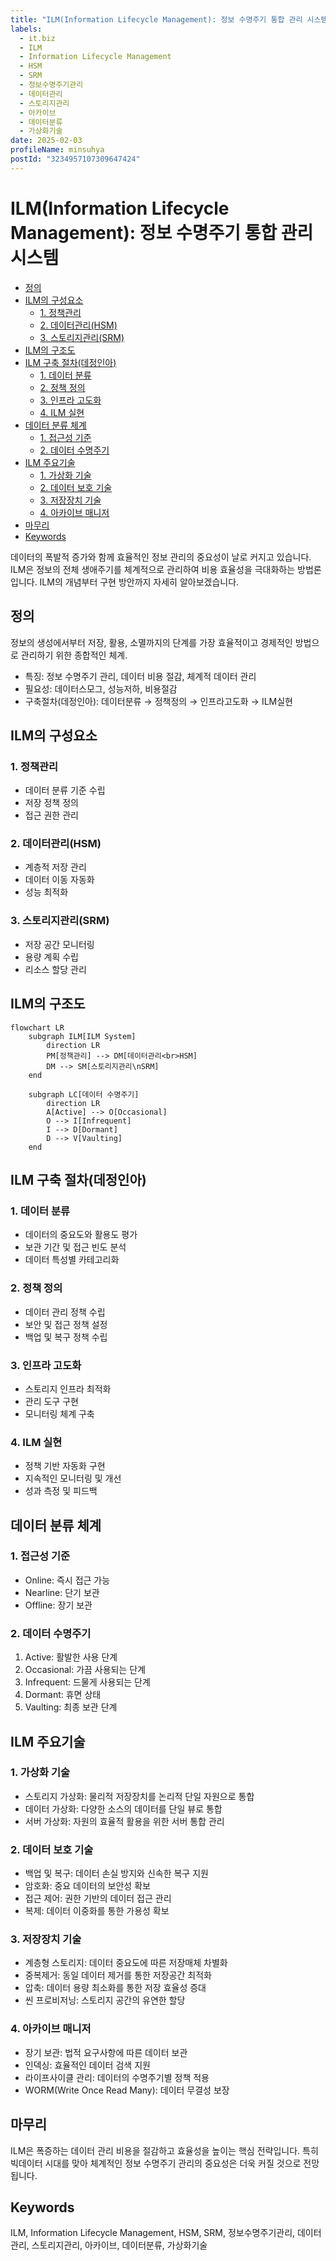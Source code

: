```yaml
---
title: "ILM(Information Lifecycle Management): 정보 수명주기 통합 관리 시스템"
labels:
  - it.biz
  - ILM
  - Information Lifecycle Management
  - HSM
  - SRM
  - 정보수명주기관리
  - 데이터관리
  - 스토리지관리
  - 아카이브
  - 데이터분류
  - 가상화기술
date: 2025-02-03
profileName: minsuhya
postId: "3234957107309647424"
---
```


# ILM(Information Lifecycle Management): 정보 수명주기 통합 관리 시스템

<!-- mtoc-start -->

- [정의](#정의)
- [ILM의 구성요소](#ilm의-구성요소)
  - [1. 정책관리](#1-정책관리)
  - [2. 데이터관리(HSM)](#2-데이터관리hsm)
  - [3. 스토리지관리(SRM)](#3-스토리지관리srm)
- [ILM의 구조도](#ilm의-구조도)
- [ILM 구축 절차(데정인아)](#ilm-구축-절차데정인아)
  - [1. 데이터 분류](#1-데이터-분류)
  - [2. 정책 정의](#2-정책-정의)
  - [3. 인프라 고도화](#3-인프라-고도화)
  - [4. ILM 실현](#4-ilm-실현)
- [데이터 분류 체계](#데이터-분류-체계)
  - [1. 접근성 기준](#1-접근성-기준)
  - [2. 데이터 수명주기](#2-데이터-수명주기)
- [ILM 주요기술](#ilm-주요기술)
  - [1. 가상화 기술](#1-가상화-기술)
  - [2. 데이터 보호 기술](#2-데이터-보호-기술)
  - [3. 저장장치 기술](#3-저장장치-기술)
  - [4. 아카이브 매니저](#4-아카이브-매니저)
- [마무리](#마무리)
- [Keywords](#keywords)

<!-- mtoc-end -->

데이터의 폭발적 증가와 함께 효율적인 정보 관리의 중요성이 날로 커지고 있습니다. ILM은 정보의 전체 생애주기를 체계적으로 관리하여 비용 효율성을 극대화하는 방법론입니다. ILM의 개념부터 구현 방안까지 자세히 알아보겠습니다.

## 정의

정보의 생성에서부터 저장, 활용, 소멸까지의 단계를 가장 효율적이고 경제적인 방법으로 관리하기 위한 종합적인 체계.

- 특징: 정보 수명주기 관리, 데이터 비용 절감, 체계적 데이터 관리
- 필요성: 데이터스모그, 성능저하, 비용절감
- 구축절차(데정인아): 데이터분류 → 정책정의 → 인프라고도화 → ILM실현

## ILM의 구성요소

### 1. 정책관리

- 데이터 분류 기준 수립
- 저장 정책 정의
- 접근 권한 관리

### 2. 데이터관리(HSM)

- 계층적 저장 관리
- 데이터 이동 자동화
- 성능 최적화

### 3. 스토리지관리(SRM)

- 저장 공간 모니터링
- 용량 계획 수립
- 리소스 할당 관리

## ILM의 구조도

```mermaid
flowchart LR
    subgraph ILM[ILM System]
        direction LR
        PM[정책관리] --> DM[데이터관리<br>HSM]
        DM --> SM[스토리지관리\nSRM]
    end

    subgraph LC[데이터 수명주기]
        direction LR
        A[Active] --> O[Occasional]
        O --> I[Infrequent]
        I --> D[Dormant]
        D --> V[Vaulting]
    end
```

## ILM 구축 절차(데정인아)

### 1. 데이터 분류

- 데이터의 중요도와 활용도 평가
- 보관 기간 및 접근 빈도 분석
- 데이터 특성별 카테고리화

### 2. 정책 정의

- 데이터 관리 정책 수립
- 보안 및 접근 정책 설정
- 백업 및 복구 정책 수립

### 3. 인프라 고도화

- 스토리지 인프라 최적화
- 관리 도구 구현
- 모니터링 체계 구축

### 4. ILM 실현

- 정책 기반 자동화 구현
- 지속적인 모니터링 및 개선
- 성과 측정 및 피드백

## 데이터 분류 체계

### 1. 접근성 기준

- Online: 즉시 접근 가능
- Nearline: 단기 보관
- Offline: 장기 보관

### 2. 데이터 수명주기

1. Active: 활발한 사용 단계
2. Occasional: 가끔 사용되는 단계
3. Infrequent: 드물게 사용되는 단계
4. Dormant: 휴면 상태
5. Vaulting: 최종 보관 단계

## ILM 주요기술

### 1. 가상화 기술

- 스토리지 가상화: 물리적 저장장치를 논리적 단일 자원으로 통합
- 데이터 가상화: 다양한 소스의 데이터를 단일 뷰로 통합
- 서버 가상화: 자원의 효율적 활용을 위한 서버 통합 관리

### 2. 데이터 보호 기술

- 백업 및 복구: 데이터 손실 방지와 신속한 복구 지원
- 암호화: 중요 데이터의 보안성 확보
- 접근 제어: 권한 기반의 데이터 접근 관리
- 복제: 데이터 이중화를 통한 가용성 확보

### 3. 저장장치 기술

- 계층형 스토리지: 데이터 중요도에 따른 저장매체 차별화
- 중복제거: 동일 데이터 제거를 통한 저장공간 최적화
- 압축: 데이터 용량 최소화를 통한 저장 효율성 증대
- 씬 프로비저닝: 스토리지 공간의 유연한 할당

### 4. 아카이브 매니저

- 장기 보관: 법적 요구사항에 따른 데이터 보관
- 인덱싱: 효율적인 데이터 검색 지원
- 라이프사이클 관리: 데이터의 수명주기별 정책 적용
- WORM(Write Once Read Many): 데이터 무결성 보장

## 마무리

ILM은 폭증하는 데이터 관리 비용을 절감하고 효율성을 높이는 핵심 전략입니다. 특히 빅데이터 시대를 맞아 체계적인 정보 수명주기 관리의 중요성은 더욱 커질 것으로 전망됩니다.

## Keywords

ILM, Information Lifecycle Management, HSM, SRM, 정보수명주기관리, 데이터관리, 스토리지관리, 아카이브, 데이터분류, 가상화기술